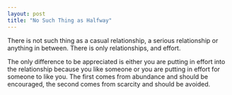 ```yaml
---
layout: post
title: "No Such Thing as Halfway"
---
```


There is not such thing as a casual relationship, a serious relationship or anything in between. There is only relationships, and effort.

The only difference to be appreciated is either you are putting in effort into the relationship because you like someone
or you are putting in effort for someone to like you.
The first comes from abundance and should be encouraged, the second comes from scarcity and should be avoided.
